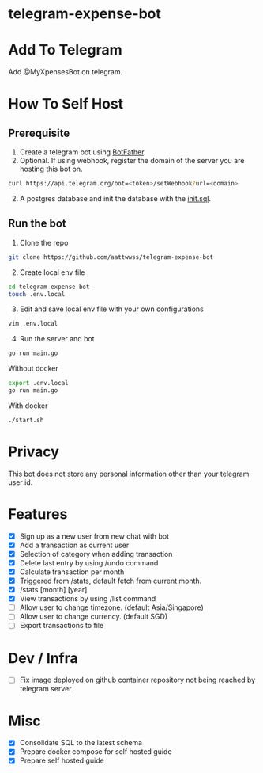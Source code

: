 # telegram-expense-bot

# Add To Telegram
Add @MyXpensesBot on telegram.

# How To Self Host

## Prerequisite

1. Create a telegram bot using [BotFather](https://telegram.me/botfather).
2. Optional. If using webhook, register the domain of the server you are hosting this bot on.
```bash
curl https://api.telegram.org/bot=<token>/setWebhook?url=<domain>
```
2. A postgres database and init the database with the [init.sql](https://github.com/aattwwss/telegram-expense-bot/blob/main/scripts/init.sql).

## Run the bot
1. Clone the repo
```bash
git clone https://github.com/aattwwss/telegram-expense-bot
```
2. Create local env file
```bash
cd telegram-expense-bot
touch .env.local
```
3. Edit and save local env file with your own configurations
```bash
vim .env.local
```
4. Run the server and bot
```bash
go run main.go
```

Without docker
```bash
export .env.local
go run main.go
```
With docker
```bash
./start.sh
```

# Privacy
This bot does not store any personal information other than your telegram user id.

# Features
- [x] Sign up as a new user from new chat with bot
- [x] Add a transaction as current user
- [x] Selection of category when adding transaction
- [x] Delete last entry by using /undo command
- [X] Calculate transaction per month
- [x] Triggered from /stats, default fetch from current month.
- [x] /stats [month] [year]
- [x] View transactions by using /list command
- [ ] Allow user to change timezone. (default Asia/Singapore)
- [ ] Allow user to change currency. (default SGD)
- [ ] Export transactions to file

# Dev / Infra 
- [ ] Fix image deployed on github container repository not being reached by telegram server

# Misc
- [x] Consolidate SQL to the latest schema
- [x] Prepare docker compose for self hosted guide
- [x] Prepare self hosted guide
